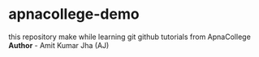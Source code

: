 # apnacollege-demo
this repository make while learning git github tutorials from ApnaCollege <br>
**Author** - Amit Kumar Jha (AJ)
